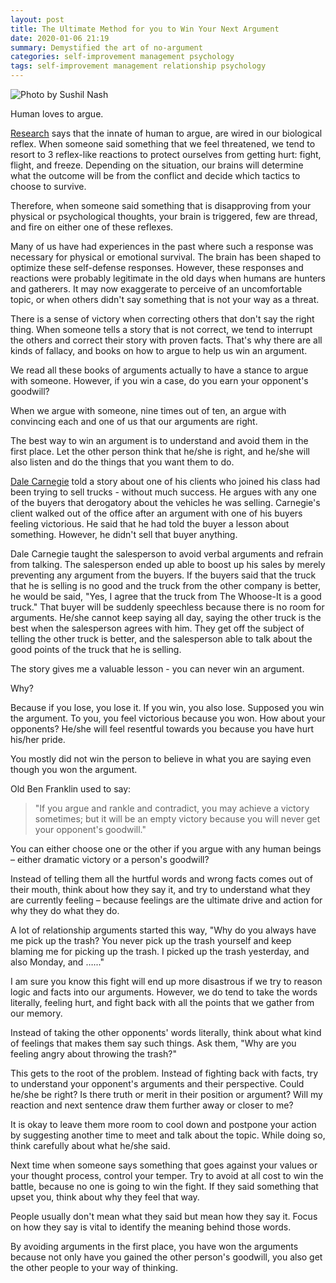 ```yaml
---
layout: post
title: The Ultimate Method for you to Win Your Next Argument
date: 2020-01-06 21:19
summary: Demystified the art of no-argument
categories: self-improvement management psychology
tags: self-improvement management relationship psychology
---
```


![Photo by Sushil Nash](https://images.unsplash.com/photo-1574032858406-59db57bbd688?ixlib=rb-1.2.1&ixid=eyJhcHBfaWQiOjEyMDd9&auto=format&fit=crop&w=1350&q=80)

Human loves to argue. 

[Research](https://psychcentral.com/blog/why-do-we-feel-the-need-to-argue/) says that the innate of human to argue, are wired in our biological reflex. When someone said something that we feel threatened, we tend to resort to 3 reflex-like reactions to protect ourselves from getting hurt: fight, flight, and freeze. Depending on the situation, our brains will determine what the outcome will be from the conflict and decide which tactics to choose to survive. 

Therefore, when someone said something that is disapproving from your physical or psychological thoughts, your brain is triggered, few are thread, and fire on either one of these reflexes. 

Many of us have had experiences in the past where such a response was necessary for physical or emotional survival. The brain has been shaped to optimize these self-defense responses.  However, these responses and reactions were probably legitimate in the old days when humans are hunters and gatherers. It may now exaggerate to perceive of an uncomfortable topic, or when others didn't say something that is not your way as a threat.

There is a sense of victory when correcting others that don't say the right thing. When someone tells a story that is not correct, we tend to interrupt the others and correct their story with proven facts. That's why there are all kinds of fallacy, and books on how to argue to help us win an argument.

We read all these books of arguments actually to have a stance to argue with someone. However, if you win a case, do you earn your opponent's goodwill?

When we argue with someone, nine times out of ten, an argue with convincing each and one of us that our arguments are right.

The best way to win an argument is to understand and avoid them in the first place. Let the other person think that he/she is right, and he/she will also listen and do the things that you want them to do.

 [Dale Carnegie](https://www.dalecarnegie.com/en) told a story about one of his clients who joined his class had been trying to sell trucks - without much success. He argues with any one of the buyers that derogatory about the vehicles he was selling. Carnegie's client walked out of the office after an argument with one of his buyers feeling victorious. He said that he had told the buyer a lesson about something. However, he didn't sell that buyer anything.

Dale Carnegie taught the salesperson to avoid verbal arguments and refrain from talking. The salesperson ended up able to boost up his sales by merely preventing any argument from the buyers. If the buyers said that the truck that he is selling is no good and the truck from the other company is better, he would be said, "Yes, I agree that the truck from The Whoose-It is a good truck." That buyer will be suddenly speechless because there is no room for arguments. He/she cannot keep saying all day, saying the other truck is the best when the salesperson agrees with him. They get off the subject of telling the other truck is better, and the salesperson able to talk about the good points of the truck that he is selling.

The story gives me a valuable lesson - you can never win an argument.

Why?

Because if you lose, you lose it. If you win, you also lose. Supposed you win the argument. To you, you feel victorious because you won. How about your opponents? He/she will feel resentful towards you because you have hurt his/her pride.

You mostly did not win the person to believe in what you are saying even though you won the argument.

Old Ben Franklin used to say:
> "If you argue and rankle and contradict, you may achieve a victory sometimes; but it will be an empty victory because you will never get your opponent's goodwill."

You can either choose one or the other if you argue with any human beings – either dramatic victory or a person's goodwill?

Instead of telling them all the hurtful words and wrong facts comes out of their mouth, think about how they say it, and try to understand what they are currently feeling – because feelings are the ultimate drive and action for why they do what they do.

A lot of relationship arguments started this way, "Why do you always have me pick up the trash? You never pick up the trash yourself and keep blaming me for picking up the trash. I picked up the trash yesterday, and also Monday, and …..."

I am sure you know this fight will end up more disastrous if we try to reason logic and facts into our arguments. However, we do tend to take the words literally, feeling hurt, and fight back with all the points that we gather from our memory.

Instead of taking the other opponents' words literally, think about what kind of feelings that makes them say such things. Ask them, "Why are you feeling angry about throwing the trash?"

This gets to the root of the problem. Instead of fighting back with facts, try to understand your opponent's arguments and their perspective. Could he/she be right? Is there truth or merit in their position or argument? Will my reaction and next sentence draw them further away or closer to me? 

It is okay to leave them more room to cool down and postpone your action by suggesting another time to meet and talk about the topic. While doing so, think carefully about what he/she said.

Next time when someone says something that goes against your values or your thought process, control your temper. Try to avoid at all cost to win the battle, because no one is going to win the fight. If they said something that upset you, think about why they feel that way. 

People usually don't mean what they said but mean how they say it. Focus on how they say is vital to identify the meaning behind those words.

By avoiding arguments in the first place, you have won the arguments because not only have you gained the other person's goodwill, you also get the other people to your way of thinking.


